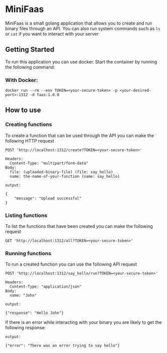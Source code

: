 # MiniFaas
MiniFaas is a small golang application that allows you to create and run binary files through an API. You can also run system commands such as `ls` or `cat` if you want to interact with your server

## Getting Started
To run this application you can use docker. Start the container by running the following command:

### With Docker:
```
docker run --rm --env TOKEN=<your-secure-token> -p <your-desired-port>:1312 -d faas:1.0.0
```

## How to use

### Creating functions
To create a function that can be used through the API you can make the following HTTP request

```
POST 'http://localhost:1312/create?TOKEN=<your-secure-token>'

Headers:
  Content-Type: "multipart/form-data"
Body:
  file: (uploaded-binary-file) (file: say_hello)
  name: the-name-of-your-function (name: say_hello)
```

```
output:

{
    "message": "Upload successful"
}
```

### Listing functions
To list the functions that have been created you can make the following request

```
GET 'http://localhost:1312/all?TOKEN=<your-secure-token>'
```

### Running functions
To run a created function you can use the following API request

```
POST 'http://localhost:1312/say_hello/run?TOKEN=<your-secure-token>'

Headers:
  Content-Type: "application/json"
Body:
  name: "John"
```

```
output:

{"response": "Hello John"}
```

If there is an error while interacting with your binary you are likely to get the following response:
```
output:

{"error": "There was an error trying to say hello"}
```
